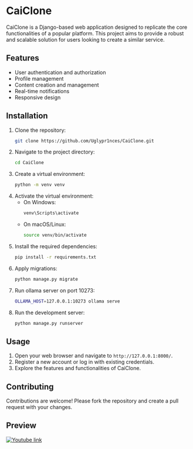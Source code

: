# CaiClone

CaiClone is a Django-based web application designed to replicate the core functionalities of a popular platform. This project aims to provide a robust and scalable solution for users looking to create a similar service.

## Features

- User authentication and authorization
- Profile management
- Content creation and management
- Real-time notifications
- Responsive design

## Installation

1. Clone the repository:
   ```bash
   git clone https://github.com/Uglypr1nces/CaiClone.git
   ```
2. Navigate to the project directory:
   ```bash
   cd CaiClone
   ```
3. Create a virtual environment:
   ```bash
   python -m venv venv
   ```
4. Activate the virtual environment:
   - On Windows:
     ```bash
     venv\Scripts\activate
     ```
   - On macOS/Linux:
     ```bash
     source venv/bin/activate
     ```
5. Install the required dependencies:
   ```bash
   pip install -r requirements.txt
   ```
6. Apply migrations:
   ```bash
   python manage.py migrate
   ```
7. Run ollama server on port 10273:
   ```bash
   OLLAMA_HOST=127.0.0.1:10273 ollama serve
   ```
8. Run the development server:
   ```bash
   python manage.py runserver
   ```

## Usage

1. Open your web browser and navigate to `http://127.0.0.1:8000/`.
2. Register a new account or log in with existing credentials.
3. Explore the features and functionalities of CaiClone.

## Contributing

Contributions are welcome! Please fork the repository and create a pull request with your changes.

## Preview
[![Youtube link](https://img.youtube.com/vi/AqihzD_ox6k/0.jpg)](https://www.youtube.com/watch?v=AqihzD_ox6k)
